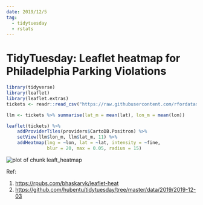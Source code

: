 ```yaml
---
date: 2019/12/5
tag:
  - tidytuesday
  - rstats
---
```


# TidyTuesday: Leaflet heatmap for Philadelphia Parking Violations


```r
library(tidyverse)
library(leaflet)
library(leaflet.extras)
tickets <- readr::read_csv("https://raw.githubusercontent.com/rfordatascience/tidytuesday/master/data/2019/2019-12-03/tickets.csv")
```


```r
llm <- tickets %>% summarise(lat_m = mean(lat), lon_m = mean(lon))

leaflet(tickets) %>%
    addProviderTiles(providers$CartoDB.Positron) %>%
    setView(llm$lon_m, llm$lat_m, 11) %>%
    addHeatmap(lng = ~lon, lat = ~lat, intensity = ~fine,
               blur = 20, max = 0.05, radius = 15)
```

![plot of chunk leaft_heatmap](/figure/leaft_heatmap-1.png)

Ref: 

1. <https://rpubs.com/bhaskarvk/leaflet-heat>
2. <https://github.com/hubentu/tidytuesday/tree/master/data/2019/2019-12-03>
